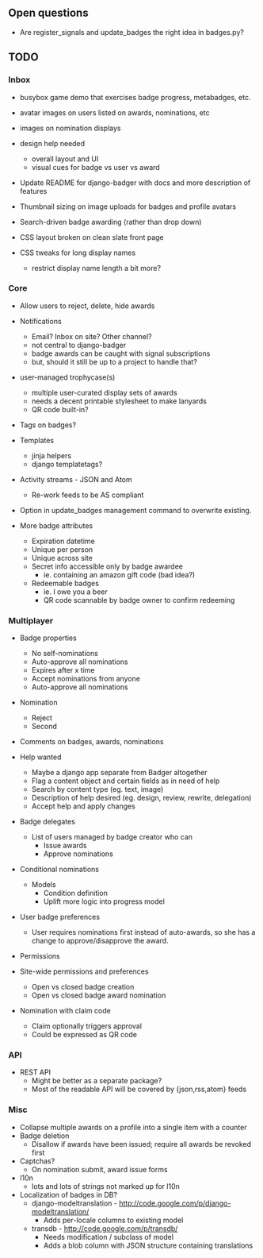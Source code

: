 ## Open questions

* Are register_signals and update_badges the right idea in badges.py?

## TODO

### Inbox

* busybox game demo that exercises badge progress, metabadges, etc.

* avatar images on users listed on awards, nominations, etc
* images on nomination displays

* design help needed
    * overall layout and UI
    * visual cues for badge vs user vs award

* Update README for django-badger with docs and more description of features
* Thumbnail sizing on image uploads for badges and profile avatars
* Search-driven badge awarding (rather than drop down)

* CSS layout broken on clean slate front page
* CSS tweaks for long display names
    * restrict display name length a bit more?

### Core

* Allow users to reject, delete, hide awards

* Notifications
    * Email? Inbox on site? Other channel?
    * not central to django-badger
    * badge awards can be caught with signal subscriptions
    * but, should it still be up to a project to handle that?

* user-managed trophycase(s)
    * multiple user-curated display sets of awards
    * needs a decent printable stylesheet to make lanyards
    * QR code built-in?

* Tags on badges?

* Templates
    * jinja helpers
    * django templatetags?

* Activity streams - JSON and Atom
    * Re-work feeds to be AS compliant

* Option in update_badges management command to overwrite existing.

* More badge attributes
    * Expiration datetime
    * Unique per person
    * Unique across site
    * Secret info accessible only by badge awardee
        * ie. containing an amazon gift code (bad idea?)
    * Redeemable badges
        * ie. I owe you a beer
        * QR code scannable by badge owner to confirm redeeming

### Multiplayer

* Badge properties
    * No self-nominations
    * Auto-approve all nominations
    * Expires after x time
    * Accept nominations from anyone
    * Auto-approve all nominations

* Nomination
    * Reject
    * Second

* Comments on badges, awards, nominations

* Help wanted
    * Maybe a django app separate from Badger altogether
    * Flag a content object and certain fields as in need of help
    * Search by content type (eg. text, image)
    * Description of help desired (eg. design, review, rewrite, delegation)
    * Accept help and apply changes

* Badge delegates
    * List of users managed by badge creator who can
        * Issue awards
        * Approve nominations

* Conditional nominations
    * Models
        * Condition definition
        * Uplift more logic into progress model

* User badge preferences
    * User requires nominations first instead of auto-awards, so she has a
      change to approve/disapprove the award.

* Permissions

* Site-wide permissions and preferences
    * Open vs closed badge creation
    * Open vs closed badge award nomination

* Nomination with claim code
    * Claim optionally triggers approval
    * Could be expressed as QR code

### API

* REST API
    * Might be better as a separate package?
    * Most of the readable API will be covered by {json,rss,atom} feeds

### Misc

* Collapse multiple awards on a profile into a single item with a counter
* Badge deletion
    * Disallow if awards have been issued; require all awards be revoked first
* Captchas?
    * On nomination submit, award issue forms
* l10n
    * lots and lots of strings not marked up for l10n
* Localization of badges in DB?
    * django-modeltranslation - http://code.google.com/p/django-modeltranslation/
        * Adds per-locale columns to existing model
    * transdb - http://code.google.com/p/transdb/
        * Needs modification / subclass of model
        * Adds a blob column with JSON structure containing translations
